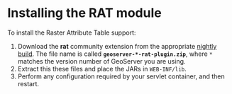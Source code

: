 # Installing the RAT module

To install the Raster Attribute Table support:

1.  Download the **rat** community extension from the appropriate [nightly build](https://build.geoserver.org/geoserver/). The file name is called **`geoserver-*-rat-plugin.zip`**, where `*` matches the version number of GeoServer you are using.
2.  Extract this these files and place the JARs in `WEB-INF/lib`.
3.  Perform any configuration required by your servlet container, and then restart.

